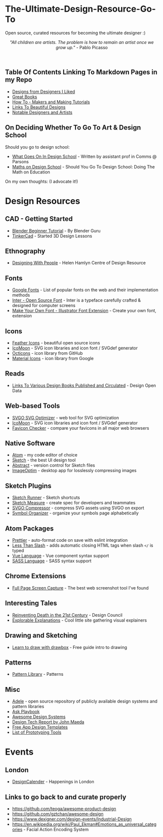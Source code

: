 # The-Ultimate-Design-Resource-Go-To
Open source, curated resources for becoming the ultimate designer :) 

<p align="center", "italics"> <i>"All children are artists. The problem is how to remain an artist once we grow up." </i> - Pablo Picasso </p>

<br />

## Table Of Contents Linking To Markdown Pages in my Repo
+ [Designs from Designers I Liked](https://github.com/WizardOfAus/The-Ultimate-Design-Resource-Go-To/blob/master/Beautiful%20Stuff/Great%20Designers.md)
+ [Great Books](https://github.com/WizardOfAus/The-Ultimate-Design-Resource-Go-To/blob/master/Great%20Books%20To%20Read/Book%20List.md)
+ [How To - Makers and Making Tutorials](https://github.com/WizardOfAus/The-Ultimate-Design-Resource-Go-To/blob/master/Makers%20and%20Making/Making%20Tutorials.md)
+ [Links To Beautiful Designs](https://github.com/WizardOfAus/The-Ultimate-Design-Resource-Go-To/blob/master/Beautiful%20Stuff/Beautiful%20Designs.md)
+ [Notable Designers and Artists](https://github.com/WizardOfAus/The-Ultimate-Design-Resource-Go-To/blob/master/Legendary%20Designers/Designers%20%26%20Artists.md) 


## On Deciding Whether To Go To Art & Design School 
Should you go to design school:
+ [What Goes On In Design School](https://www.aiga.org/guide-whatgoeson) - Written by assistant prof in Comms @ Parsons
+ [Maths on Design School](https://www.youtube.com/watch?v=tOr4DoDYXaA) - Should You Go To Design School: Doing The Math on Education

On my own thoughts: (I advocate it!)

# Design Resources

## CAD - Getting Started
+ [Blender Beginner Tutorial](https://www.youtube.com/watch?v=JYj6e-72RDs) - By Blender Guru
+ [TinkerCad](https://www.tinkercad.com/learn/designs/lessons) - Started 3D Design Lessons

## Ethnography
+ [Designing With People](http://designingwithpeople.rca.ac.uk) - Helen Hamlyn Centre of Design Resource

## Fonts
+ [Google Fonts](https://fonts.google.com/) - List of popular fonts on the web and their implementation methods
+ [Inter - Open Source Font](https://rsms.me/inter/) - Inter is a typeface carefully crafted & designed for computer screens
+ [Make Your Own Font - Illustrator Font Extension](https://www.fontself.com/) - Create your own font, extension

## Icons
+ [Feather Icons](https://feathericons.com/) - beautiful open source icons
+ [IcoMoon](https://icomoon.io/) - SVG icon libraries and icon font / SVGdef generator
+ [Octicons](https://octicons.github.com/) - icon library from GitHub
+ [Material Icons](https://material.io/tools/icons/) - icon library from Google

## Reads
+ [Links To Various Design Books Published and Circulated](https://designopendata.wordpress.com/) - Design Open Data

## Web-based Tools
+ [SVGO SVG Optimizer](https://jakearchibald.github.io/svgomg/) - web tool for SVG optimization
+ [IcoMoon](https://icomoon.io/) - SVG icon libraries and icon font / SVGdef generator
+ [Favicon Checker](http://www.colinkeany.com/favicon-checker/) - compare your favicons in all major web browsers

## Native Software
+ [Atom](https://atom.io/) - my code editor of choice
+ [Sketch](https://www.sketchapp.com/) - the best UI design tool
+ [Abstract](https://www.goabstract.com/) - version control for Sketch files
+ [ImageOptim](https://imageoptim.com) - desktop app for losslessly compressing images

## Sketch Plugins
+ [Sketch Runner](https://sketchrunner.com/) - Sketch shortcuts
+ [Sketch Measure](https://github.com/utom/sketch-measure) - create spec for developers and teammates
+ [SVGO Compressor](https://github.com/BohemianCoding/svgo-compressor) - compress SVG assets using SVGO on export
+ [Symbol Organizer](https://github.com/sonburn/symbol-organizer) - organize your symbols page alphabetically

## Atom Packages
+ [Prettier](https://atom.io/packages/prettier-atom) - auto-format code on save with eslint integration
+ [Less Than Slash](https://atom.io/packages/less-than-slash) - adds automatic closing HTML tags when slash `</` is typed
+ [Vue Language](https://atom.io/packages/language-vue) - Vue component syntax support
+ [SASS Language](https://atom.io/packages/language-sass) - SASS syntax support

## Chrome Extensions
+ [Full Page Screen Capture](https://chrome.google.com/webstore/detail/full-page-screen-capture/fdpohaocaechififmbbbbbknoalclacl) - The best web screenshot tool I've found

## Interesting Tales
+ [Reinventing Death in the 21st Century](https://www.designcouncil.org.uk/news-opinion/reinventing-death-twenty-first-century-0) - Design Council
+ [Explorable Explanations](https://explorabl.es/) - Cool little site gathering visual explainers

## Drawing and Sketching
+ [Learn to draw with drawbox](http://drawabox.com/) - Free guide intro to drawing

## Patterns
+ [Pattern Library](http://thepatternlibrary.com) - Patterns

## Misc
+ [Adele](https://github.com/marcintreder/adele) - open source repository of publicly available design systems and pattern libraries 
+ [Ask Playbook](https://askplaybook.com/)
+ [Awesome Design Systems](https://github.com/alexpate/awesome-design-systems)
+ [Design Tech Report by John Maeda](https://designintech.report/)
+ [Free App Design Templates](https://www.hellobonsai.com/a/app-design-contract)
+ [List of Prototyping Tools](https://www.cooper.com/prototyping-tools)

# Events

## London

+ [DesignCalender](https://www.designcalendar.io/) - Happenings in London


## Links to go back to and curate properly

- https://github.com/teoga/awesome-product-design
- https://github.com/gztchan/awesome-design
- https://www.dexigner.com/design-events/Industrial-Design
- https://en.wikipedia.org/wiki/Paul_Ekman#Emotions_as_universal_categories - Facial Action Encoding System
